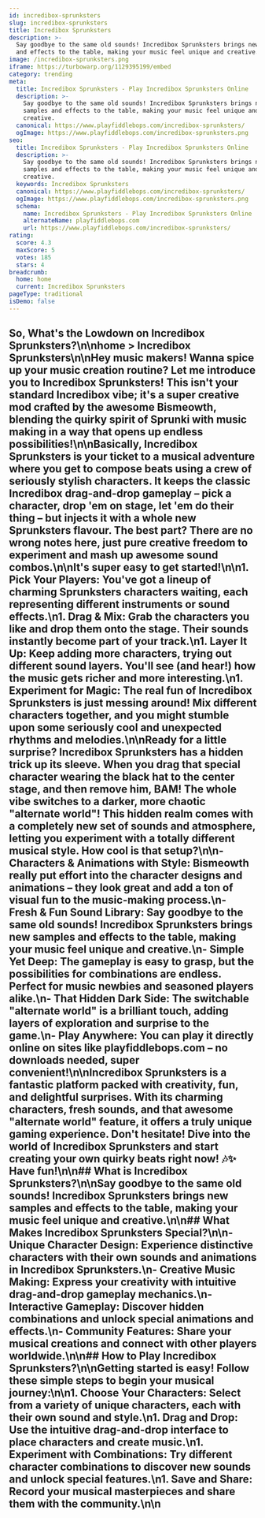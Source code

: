 ```yaml
---
id: incredibox-sprunksters
slug: incredibox-sprunksters
title: Incredibox Sprunksters
description: >-
  Say goodbye to the same old sounds! Incredibox Sprunksters brings new samples
  and effects to the table, making your music feel unique and creative.
image: /incredibox-sprunksters.png
iframe: https://turbowarp.org/1129395199/embed
category: trending
meta:
  title: Incredibox Sprunksters - Play Incredibox Sprunksters Online
  description: >-
    Say goodbye to the same old sounds! Incredibox Sprunksters brings new
    samples and effects to the table, making your music feel unique and
    creative.
  canonical: https://www.playfiddlebops.com/incredibox-sprunksters/
  ogImage: https://www.playfiddlebops.com/incredibox-sprunksters.png
seo:
  title: Incredibox Sprunksters - Play Incredibox Sprunksters Online
  description: >-
    Say goodbye to the same old sounds! Incredibox Sprunksters brings new
    samples and effects to the table, making your music feel unique and
    creative.
  keywords: Incredibox Sprunksters
  canonical: https://www.playfiddlebops.com/incredibox-sprunksters/
  ogImage: https://www.playfiddlebops.com/incredibox-sprunksters.png
  schema:
    name: Incredibox Sprunksters - Play Incredibox Sprunksters Online
    alternateName: playfiddlebops.com
    url: https://www.playfiddlebops.com/incredibox-sprunksters/
rating:
  score: 4.3
  maxScore: 5
  votes: 185
  stars: 4
breadcrumb:
  home: home
  current: Incredibox Sprunksters
pageType: traditional
isDemo: false
---
```


## So, What's the Lowdown on Incredibox Sprunksters?\n\nhome > Incredibox Sprunksters\n\nHey music makers! Wanna spice up your music creation routine? Let me introduce you to Incredibox Sprunksters! This isn't your standard Incredibox vibe; it's a super creative mod crafted by the awesome Bismeowth, blending the quirky spirit of Sprunki with music making in a way that opens up endless possibilities!\n\nBasically, Incredibox Sprunksters is your ticket to a musical adventure where you get to compose beats using a crew of seriously stylish characters. It keeps the classic Incredibox drag-and-drop gameplay – pick a character, drop 'em on stage, let 'em do their thing – but injects it with a whole new Sprunksters flavour. The best part? There are no wrong notes here, just pure creative freedom to experiment and mash up awesome sound combos.\n\nIt's super easy to get started!\n\n1. **Pick Your Players**: You've got a lineup of charming Sprunksters characters waiting, each representing different instruments or sound effects.\n1. **Drag & Mix**: Grab the characters you like and drop them onto the stage. Their sounds instantly become part of your track.\n1. **Layer It Up**: Keep adding more characters, trying out different sound layers. You'll see (and hear!) how the music gets richer and more interesting.\n1. **Experiment for Magic**: The real fun of Incredibox Sprunksters is just messing around! Mix different characters together, and you might stumble upon some seriously cool and unexpected rhythms and melodies.\n\nReady for a little surprise? Incredibox Sprunksters has a hidden trick up its sleeve. When you drag that special character wearing the black hat to the center stage, and then remove him, BAM! The whole vibe switches to a darker, more chaotic "alternate world"! This hidden realm comes with a completely new set of sounds and atmosphere, letting you experiment with a totally different musical style. How cool is that setup?\n\n- **Characters & Animations with Style**: Bismeowth really put effort into the character designs and animations – they look great and add a ton of visual fun to the music-making process.\n- **Fresh & Fun Sound Library**: Say goodbye to the same old sounds! Incredibox Sprunksters brings new samples and effects to the table, making your music feel unique and creative.\n- **Simple Yet Deep**: The gameplay is easy to grasp, but the possibilities for combinations are endless. Perfect for music newbies and seasoned players alike.\n- **That Hidden Dark Side**: The switchable "alternate world" is a brilliant touch, adding layers of exploration and surprise to the game.\n- **Play Anywhere**: You can play it directly online on sites like playfiddlebops.com – no downloads needed, super convenient!\n\nIncredibox Sprunksters is a fantastic platform packed with creativity, fun, and delightful surprises. With its charming characters, fresh sounds, and that awesome "alternate world" feature, it offers a truly unique gaming experience. Don't hesitate! Dive into the world of Incredibox Sprunksters and start creating your own quirky beats right now! 🎶✨ Have fun!\n\n## What is Incredibox Sprunksters?\n\nSay goodbye to the same old sounds! Incredibox Sprunksters brings new samples and effects to the table, making your music feel unique and creative.\n\n## What Makes Incredibox Sprunksters Special?\n\n- **Unique Character Design**: Experience distinctive characters with their own sounds and animations in Incredibox Sprunksters.\n- **Creative Music Making**: Express your creativity with intuitive drag-and-drop gameplay mechanics.\n- **Interactive Gameplay**: Discover hidden combinations and unlock special animations and effects.\n- **Community Features**: Share your musical creations and connect with other players worldwide.\n\n## How to Play Incredibox Sprunksters?\n\nGetting started is easy! Follow these simple steps to begin your musical journey:\n\n1. **Choose Your Characters**: Select from a variety of unique characters, each with their own sound and style.\n1. **Drag and Drop**: Use the intuitive drag-and-drop interface to place characters and create music.\n1. **Experiment with Combinations**: Try different character combinations to discover new sounds and unlock special features.\n1. **Save and Share**: Record your musical masterpieces and share them with the community.\n\n